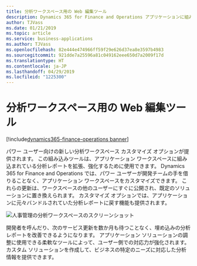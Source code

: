 ```yaml
---
title: 分析ワークスペース用の Web 編集ツール
description: Dynamics 365 for Finance and Operations アプリケーションに組み込まれている分析ワークスペースを変更するためのパワー ユーザー ツール
author: TJVass
ms.date: 01/21/2019
ms.topic: article
ms.service: business-applications
ms.author: TJVass
ms.openlocfilehash: 82e444e474966ff59f29e626d37ea8e3597b4983
ms.sourcegitcommit: 921dde7a25596a81c049162eee650d7a2009f17d
ms.translationtype: HT
ms.contentlocale: ja-JP
ms.lasthandoff: 04/29/2019
ms.locfileid: "1225300"
---
```

#  <a name="web-edit-tooling-for-analytical-workspaces"></a>分析ワークスペース用の Web 編集ツール
[!include[dynamics365-finance-operations banner](../includes/dynamics365-finance-operations.md)]


パワー ユーザー向けの新しい分析ワークスペース カスタマイズ オプションが提供されます。 この組み込みツールは、アプリケーション ワークスペースに組み込まれている分析レポートを拡張、強化するために使用できます。 Dynamics 365 for Finance and Operations では、パワー ユーザーが開発チームの手を借りることなく、アプリケーション ワークスペースをカスタマイズできます。 これらの更新は、ワークスペースの他のユーザーにすぐに公開され、既定のソリューションに置き換えられます。 カスタマイズ オプションでは、アプリケーションに元々バンドルされていた分析レポートに戻す機能も提供されます。

![人事管理の分析ワークスペースのスクリーンショット](media/analytical-workspace-edit-mode.png "編集モードの分析ワークスペース")

開発者を呼んだり、次のサービス更新を数か月も待つことなく、埋め込みの分析レポートを改善できるようになります。 アプリケーション ソリューションの調整に使用できる柔軟なツールによって、ユーザー側での対応力が強化されます。 カスタム ソリューションを作成して、ビジネスの特定のニーズに対応した分析情報を提供できます。
